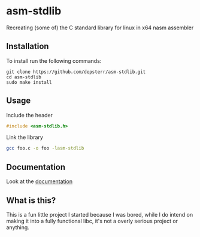 # asm-stdlib
Recreating (some of) the C standard library for linux in x64 nasm assembler

## Installation

To install run the following commands:

```
git clone https://github.com/depsterr/asm-stdlib.git
cd asm-stdlib
sudo make install
```

## Usage

Include the header

```c
#include <asm-stdlib.h>
```

Link the library
```sh
gcc foo.c -o foo -lasm-stdlib
```

## Documentation

Look at the [documentation](documentation/README.md)

## What is this?

This is a fun little project I started because I was bored, while I do intend on making it into a fully functional libc, it's not a overly serious project or anything. 
